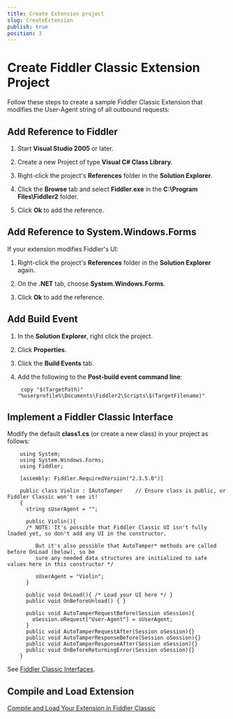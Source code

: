 ```yaml
---
title: Create Extension project
slug: CreateExtension
publish: true
position: 3
---
```


Create Fiddler Classic Extension Project
================================

Follow these steps to create a sample Fiddler Classic Extension that modifies the User-Agent string of all outbound requests:

Add Reference to Fiddler
------------------------

1. Start **Visual Studio 2005** or later.

2. Create a new Project of type **Visual C# Class Library**.

3. Right-click the project's **References** folder in the **Solution Explorer**.

4. Click the **Browse** tab and select **Fiddler.exe** in the **C:\Program Files\Fiddler2** folder. 

5. Click **Ok** to add the reference.

Add Reference to System.Windows.Forms
-------------------------------------

If your extension modifies Fiddler's UI:

1. Right-click the project's **References** folder in the **Solution Explorer** again.

2. On the **.NET** tab, choose **System.Windows.Forms**.

3. Click **Ok** to add the reference.

Add Build Event
---------------

1. In the **Solution Explorer**, right click the project. 

2. Click **Properties**.

3. Click the **Build Events** tab. 

4. Add the following to the **Post-build event command line**:

		copy "$(TargetPath)" "%userprofile%\Documents\Fiddler2\Scripts\$(TargetFilename)"

Implement a Fiddler Classic Interface
----------------------------------

Modify the default **class1.cs** (or create a new class) in your project as follows:

		using System;
		using System.Windows.Forms;
		using Fiddler;

		[assembly: Fiddler.RequiredVersion("2.3.5.0")]

		public class Violin : IAutoTamper    // Ensure class is public, or Fiddler Classic won't see it!
		{
		  string sUserAgent = "";

		  public Violin(){
		  /* NOTE: It's possible that Fiddler Classic UI isn't fully loaded yet, so don't add any UI in the constructor.

			 But it's also possible that AutoTamper* methods are called before OnLoad (below), so be
			 sure any needed data structures are initialized to safe values here in this constructor */
    
			 sUserAgent = "Violin";
		  }

		  public void OnLoad(){ /* Load your UI here */ }
		  public void OnBeforeUnload() { }

		  public void AutoTamperRequestBefore(Session oSession){
			oSession.oRequest["User-Agent"] = sUserAgent;
		  }
		  public void AutoTamperRequestAfter(Session oSession){}
		  public void AutoTamperResponseBefore(Session oSession){}
		  public void AutoTamperResponseAfter(Session oSession){}
		  public void OnBeforeReturningError(Session oSession){}
		}

See [Fiddler Classic Interfaces][1].

Compile and Load Extension
--------------------------
[Compile and Load Your Extension in Fiddler Classic][2]

[1]: ./Interfaces
[2]: ./LoadExtension
[3]: ./LoadExtension
